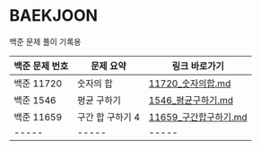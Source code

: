 # BAEKJOON
백준 문제 풀이 기록용

| 백준 문제 번호 | 문제 요약 | 링크 바로가기 |
|-----|-----|-----|
| 백준 11720 | 숫자의 합 | [11720_숫자의합.md](11720_숫자의합.md) |
| 백준 1546 | 평균 구하기 | [1546_평균구하기.md](1546/1546_평균구하기.md) |
| 백준 11659 | 구간 합 구하기 4 | [11659_구간합구하기.md](11659/11659_구간합구하기.md) |
|-----|-----|-----|
